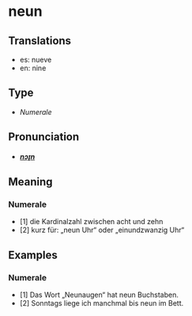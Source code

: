 # neun
## Translations
- es: nueve
- en: nine
## Type
- _Numerale_
## Pronunciation
- **_[nɔɪ̯n](https://commons.wikimedia.org/wiki/File:De-neun.ogg)_**
## Meaning
### Numerale
- [1] die Kardinalzahl zwischen acht und zehn
- [2] kurz für: „neun Uhr“ oder „einundzwanzig Uhr“
## Examples
### Numerale
- [1] Das Wort „Neunaugen“ hat neun Buchstaben.
- [2] Sonntags liege ich manchmal bis neun im Bett.
